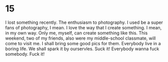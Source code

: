 # 15
I lost something recently.
The enthusiasm to photography. I used be a super fans of photography, I mean. I love the way that I create something. I mean, in my own way. Only me, myself, can create something like this.
This weekend, two of my friends, also were my middle-school classmate, will come to visit me. I shall bring some good pics for them.
Everybody live in a boring life. We shall spark it by ourservles.
Suck it!
Everybody wanna fuck somebody.
Fuck it!
